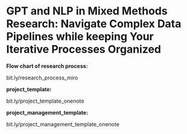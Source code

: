 # GPT and NLP in Mixed Methods Research: Navigate Complex Data Pipelines while keeping Your Iterative Processes Organized









**Flow chart of research process:**

bit.ly/research_process_miro

**project_template:**

bit.ly/project_template_onenote

**project_management_template:**

bit.ly/project_management_template_onenote
